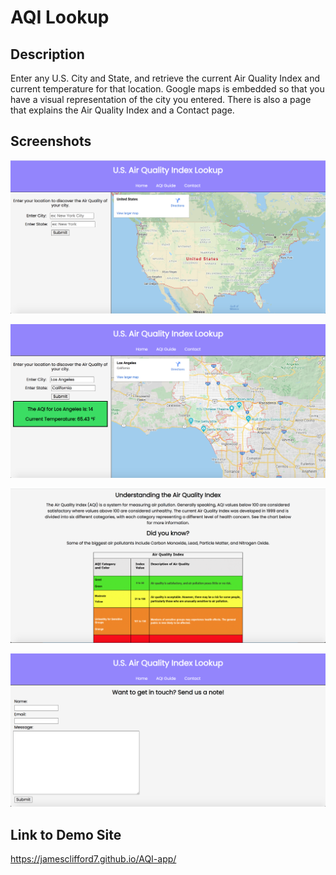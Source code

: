# AQI Lookup

## Description

Enter any U.S. City and State, and retrieve the current Air Quality Index and current temperature for that location. Google maps is embedded so that you
have a visual representation of the city you entered. There is also a page that explains the Air Quality Index and a Contact page. 

## Screenshots

![AQI homepage](/screenshots/AQI-Lookup-Screenshot1.png)

![AQI LA Example](/screenshots/AQI-Lookup-Screenshot2.png)

![AQI chart](/screenshots/AQI-Lookup-Screenshot3.png)

![AQI contact page](/screenshots/AQI-Lookup-Screenshot4.png)

## Link to Demo Site

https://jamesclifford7.github.io/AQI-app/
